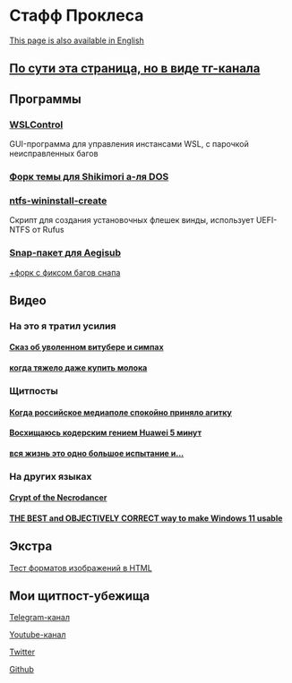 # Стафф Проклеса

<!-- [Гэтая старонка таксама даступная на беларускай](index_be.md) -->

[This page is also available in English](index.md)

## [По сути эта страница, но в виде тг-канала](https://t.me/kutocak)

## Программы

### [WSLControl](https://github.com/vcprocles/wslcontrol-gui)

GUI-программа для управления инстансами WSL, с парочкой неисправленных багов

### [Форк темы для Shikimori а-ля DOS](https://github.com/vcprocles/SHIKI.SYS)

### [ntfs-wininstall-create](https://github.com/vcprocles/ntfs-wininstall-create)

Скрипт для создания установочных флешек винды, использует UEFI-NTFS от Rufus

### [Snap-пакет для Aegisub](https://github.com/vcprocles/aegisub-procles-snap)

[+форк с фиксом багов снапа](https://github.com/vcprocles/Aegisub)

## Видео

### На это я тратил усилия

#### [Сказ об уволенном витубере и симпах](https://youtu.be/ymbVsVKMmBs)

#### [когда тяжело даже купить молока](https://youtu.be/qj740LyWiQw)

### Щитпосты

#### [Когда российское медиаполе спокойно приняло агитку](https://youtu.be/k1CuyRzg2HM)

#### [Восхищаюсь кодерским гением Huawei 5 минут](https://youtu.be/fXaHCxNsbWo)

#### [вся жизнь это одно большое испытание и...](https://youtu.be/P3Q7572wvZo)

### На других языках

#### [Crypt of the Necrodancer](https://youtu.be/SoNCbYykoqU)

#### [THE BEST and OBJECTIVELY CORRECT way to make Windows 11 usable](https://youtu.be/KF38J3mheyk)

## Экстра

[Тест форматов изображений в HTML](/img_format_test/format_test.html)

## Мои щитпост-убежища

[Telegram-канал](https://t.me/proclestrash)

[Youtube-канал](https://www.youtube.com/@vcprocles)

[Twitter](https://twitter.com/vcprocles)

[Github](https://github.com/vcprocles)
